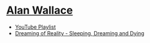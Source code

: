# [Alan Wallace](https://sukhavaho.github.io/people/people.md)

- [YouTube Playlist](https://www.youtube.com/playlist?list=PLk74A6Qy7X1T9W252kf_wJscgl8BvQDD9)
- [Dreaming of Reality - Sleeping, Dreaming and Dying](https://www.youtube.com/playlist?list=PLWUcrn0lUGByOGLdHVjVQTIEAix5iJY8_)

